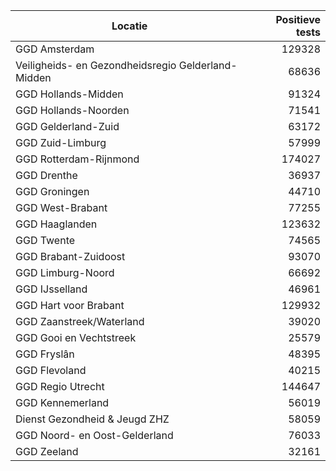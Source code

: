 | Locatie | Positieve tests |
|---------|----------------:|
| GGD Amsterdam                            | 129328 |
| Veiligheids- en Gezondheidsregio Gelderland-Midden | 68636 |
| GGD Hollands-Midden                      | 91324 |
| GGD Hollands-Noorden                     | 71541 |
| GGD Gelderland-Zuid                      | 63172 |
| GGD Zuid-Limburg                         | 57999 |
| GGD Rotterdam-Rijnmond                   | 174027 |
| GGD Drenthe                              | 36937 |
| GGD Groningen                            | 44710 |
| GGD West-Brabant                         | 77255 |
| GGD Haaglanden                           | 123632 |
| GGD Twente                               | 74565 |
| GGD Brabant-Zuidoost                     | 93070 |
| GGD Limburg-Noord                        | 66692 |
| GGD IJsselland                           | 46961 |
| GGD Hart voor Brabant                    | 129932 |
| GGD Zaanstreek/Waterland                 | 39020 |
| GGD Gooi en Vechtstreek                  | 25579 |
| GGD Fryslân                              | 48395 |
| GGD Flevoland                            | 40215 |
| GGD Regio Utrecht                        | 144647 |
| GGD Kennemerland                         | 56019 |
| Dienst Gezondheid & Jeugd ZHZ            | 58059 |
| GGD Noord- en Oost-Gelderland            | 76033 |
| GGD Zeeland                              | 32161 |
